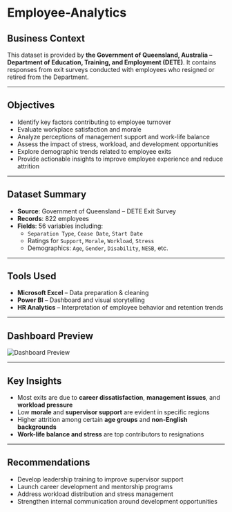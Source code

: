 # Employee-Analytics

## Business Context

This dataset is provided by **the Government of Queensland, Australia – Department of Education, Training, and Employment (DETE)**. It contains responses from exit surveys conducted with employees who resigned or retired from the Department.

---

## Objectives

- Identify key factors contributing to employee turnover
- Evaluate workplace satisfaction and morale
- Analyze perceptions of management support and work-life balance
- Assess the impact of stress, workload, and development opportunities
- Explore demographic trends related to employee exits
- Provide actionable insights to improve employee experience and reduce attrition

---

## Dataset Summary

- **Source**: Government of Queensland – DETE Exit Survey  
- **Records**: 822 employees  
- **Fields**: 56 variables including:
  - `Separation Type`, `Cease Date`, `Start Date`
  - Ratings for `Support`, `Morale`, `Workload`, `Stress`
  - Demographics: `Age`, `Gender`, `Disability`, `NESB`, etc.

---

## Tools Used

- **Microsoft Excel** – Data preparation & cleaning  
- **Power BI** – Dashboard and visual storytelling  
- **HR Analytics** – Interpretation of employee behavior and retention trends

---

## Dashboard Preview

![Dashboard Preview](dashboard-preview.png)

---

## Key Insights

- Most exits are due to **career dissatisfaction**, **management issues**, and **workload pressure**
- Low **morale** and **supervisor support** are evident in specific regions
- Higher attrition among certain **age groups** and **non-English backgrounds**
- **Work-life balance and stress** are top contributors to resignations

---

## Recommendations

- Develop leadership training to improve supervisor support
- Launch career development and mentorship programs
- Address workload distribution and stress management
- Strengthen internal communication around development opportunities
